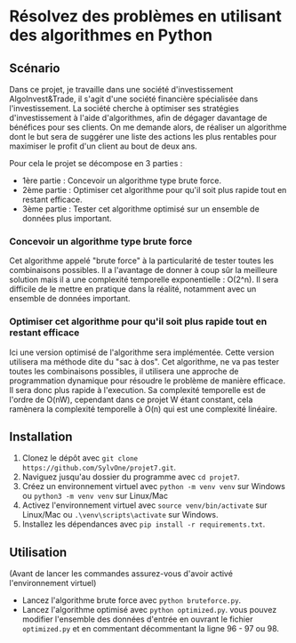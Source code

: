 # Résolvez des problèmes en utilisant des algorithmes en Python

## Scénario

Dans ce projet, je travaille dans une société d'investissement AlgoInvest&Trade, il s'agit
d'une société financière spécialisée dans l'investissement. La société cherche à optimiser
ses stratégies d'investissement à l'aide d'algorithmes, afin de dégager davantage de bénéfices pour ses clients.
On me demande alors, de réaliser un algorithme dont le but sera de suggérer une liste des actions les plus rentables
pour maximiser le profit d'un client au bout de deux ans.

Pour cela le projet se décompose en 3 parties :

+ 1ère partie : Concevoir un algorithme type brute force.
+ 2ème partie : Optimiser cet algorithme pour qu'il soit plus rapide tout en restant efficace.
+ 3ème partie : Tester cet algorithme optimisé sur un ensemble de données plus important.

### Concevoir un algorithme type brute force

Cet algorithme appelé "brute force" à la particularité de tester toutes les combinaisons possibles. Il a l'avantage de donner à coup sûr la meilleure solution mais il a une complexité temporelle exponentielle : O(2^n). Il sera difficile de le mettre en pratique dans la réalité, notamment avec un ensemble de données important.

### Optimiser cet algorithme pour qu'il soit plus rapide tout en restant efficace

Ici une version optimisé de l'algorithme sera implémentée. Cette version utilisera ma méthode dite du "sac à dos".
Cet algorithme, ne va pas tester toutes les combinaisons possibles, il utilisera une approche de programmation dynamique
pour résoudre le problème de manière efficace. Il sera donc plus rapide à l'execution. Sa complexité temporelle est de l'ordre de O(nW),
cependant dans ce projet W étant constant, cela ramènera la complexité temporelle à O(n) qui est une complexité linéaire.

## Installation

1. Clonez le dépôt avec `git clone https://github.com/SylvOne/projet7.git`.
2. Naviguez jusqu'au dossier du programme avec `cd projet7`.
3. Créez un environnement virtuel avec `python -m venv venv` sur Windows ou `python3 -m venv venv` sur Linux/Mac
4. Activez l'environnement virtuel avec `source venv/bin/activate`
sur Linux/Mac ou `.\venv\scripts\activate` sur Windows.
5. Installez les dépendances avec `pip install -r requirements.txt`.

## Utilisation

(Avant de lancer les commandes assurez-vous d'avoir activé l'environnement virtuel)
- Lancez l'algorithme brute force  avec `python bruteforce.py`.
- Lancez l'algorithme optimisé avec `python optimized.py`.
vous pouvez modifier l'ensemble des données d'entrée en ouvrant le fichier `optimized.py`
et en commentant décommentant la ligne 96 - 97 ou 98.